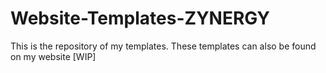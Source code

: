 # Website-Templates-ZYNERGY
This is the repository of my templates. These templates can also be found on my website [WIP]
